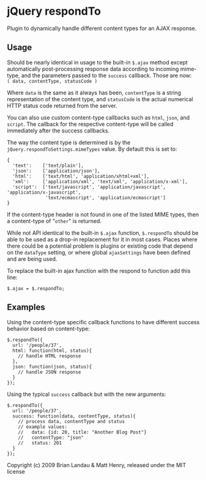 jQuery respondTo
=================

Plugin to dynamically handle different content types for an AJAX response.


## Usage

Should be nearly identical in usage to the built-in `$.ajax` method except
automatically post-processing response data according to incoming mime-type,
and the parameters passed to the `success` callback.
Those are now:  
`( data, contentType, statusCode )`

Where `data` is the same as it always has been, `contentType` is a string representation
of the content type, and `statusCode` is the actual numerical HTTP status code
returned from the server.

You can also use custom content-type callbacks such as `html`, `json`, and `script`.
The callback for the respective content-type will be called immediately after the success callbacks.

The way the content type is determined is by the `jQuery.respondToSettings.mimeTypes` value.
By default this is set to:

    {
      'text':    ['text/plain'],
      'json':    ['application/json'],
      'html':    ['text/html', 'application/xhtml+xml'],
      'xml':     ['application/xml', 'text/xml', 'application/x-xml'],
      'script':  ['text/javascript', 'application/javascript', 'application/x-javascript', 
                  'text/ecmascript', 'application/ecmascript']
    }

If the content-type header is not found in one of the listed MIME types,
then a content-type of "`other`" is returned.

While not API identical to the built-in `$.ajax` function,
`$.respondTo` should be able to be used as a drop-in replacement for it in most cases.
Places where there could be a potential problem is plugins or existing code
that depend on the `dataType` setting,
or where global `ajaxSettings` have been defined and are being used.

To replace the built-in ajax function with the respond to function add this line:

    $.ajax = $.respondTo;


## Examples

Using the content-type specific callback functions to have 
different success behavior based on content-type:

    $.respondTo({
      url: '/people/37',
      html: function(html, status){
        // handle HTML response
      },
      json: function(json, status){
        // handle JSON response
      }
    });


Using the typical `success` callback but with the new arguments:

    $.respondTo({
      url: '/people/37',
      success: function(data, contentType, status){
        // process data, contentType and status
        // example values:
        //   data: {id: 20, title: "Another Blog Post"}
        //   contentType: "json"
        //   status: 201
      }
    });


Copyright (c) 2009 Brian Landau & Matt Henry, released under the MIT license
